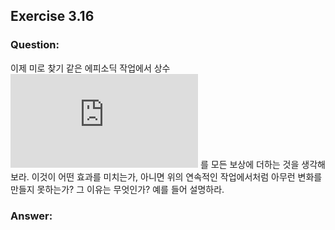 ## Exercise 3.16

### Question:

이제 미로 찾기 같은 에피소딕 작업에서 상수 ![equation](https://latex.codecogs.com/svg.latex?c) 를 모든 보상에 더하는 것을 생각해 보라. 이것이 어떤 효과를 미치는가, 아니면 위의 연속적인 작업에서처럼 아무런 변화를 만들지 못하는가? 그 이유는 무엇인가? 예를 들어 설명하라.

### Answer:

